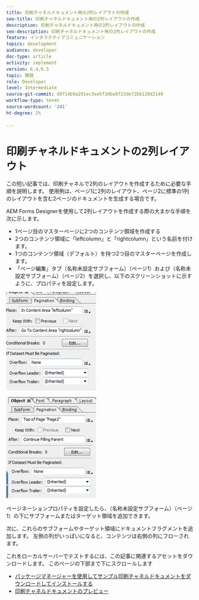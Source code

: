 ```yaml
---
title: 印刷チャネルドキュメント用の2列レイアウトの作成
seo-title: 印刷チャネルドキュメント用の2列レイアウトの作成
description: 印刷チャネルドキュメント用の2列レイアウトの作成
seo-description: 印刷チャネルドキュメント用の2列レイアウトの作成
feature: インタラクティブコミュニケーション
topics: development
audience: developer
doc-type: article
activity: implement
version: 6.4,6.5
topic: 開発
role: Developer
level: Intermediate
source-git-commit: d9714b9a291ec3ee5f3dba9723de72bb120d2149
workflow-type: tm+mt
source-wordcount: '241'
ht-degree: 2%

---
```



# 印刷チャネルドキュメントの2列レイアウト

この短い記事では、印刷チャネルで2列のレイアウトを作成するために必要な手順を説明します。 使用例は、ページ1に2列のレイアウト、ページ2に標準の1列のレイアウトを含む2ページのドキュメントを生成する場合です。

AEM Forms Designerを使用して2列レイアウトを作成する際の大まかな手順を次に示します。

* 1ページ目のマスターページに2つのコンテンツ領域を作成する
* 2つのコンテンツ領域に「leftcolumn」と「rightcolumn」という名前を付けます。
* 1つのコンテンツ領域（デフォルト）を持つ2つ目のマスターページを作成します。
* 「ページ編集」タブ（名称未設定サブフォーム）（ページ1）および（名称未設定サブフォーム）（ページ2）を選択し、以下のスクリーンショットに示すように、プロパティを設定します。

![page1](assets/untitledsubform_paginationproperties.gif)

![page2](assets/untitled_subformpage2.gif)

ページネーションプロパティを設定したら、（名称未設定サブフォーム）（ページ1）の下にサブフォームまたはターゲット領域を追加できます。

次に、これらのサブフォームやターゲット領域にドキュメントフラグメントを追加します。 左側の列がいっぱいになると、コンテンツは右側の列にフローされます。

これをローカルサーバーでテストするには、この記事に関連するアセットをダウンロードします。 このページの下部まで下にスクロールします

* [パッケージマネージャーを使用してサンプル印刷チャネルドキュメントをダウンロードしてインストールする](assets/print-channel-with-two-column-layout.zip)
* [印刷チャネルドキュメントのプレビュー](http://localhost:4502/content/dam/formsanddocuments/2columnlayout/jcr:content?channel=print&amp;mode=preview&amp;dataRef=service%3A%2F%2FFnDTestData&amp;wcmmode=disabled)

